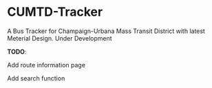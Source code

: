# CUMTD-Tracker

A Bus Tracker for Champaign-Urbana Mass Transit District with latest Meterial Design. Under Development

**TODO**:

Add route information page

Add search function
